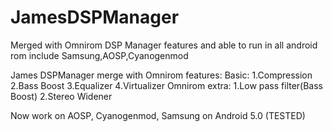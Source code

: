 # JamesDSPManager
Merged with Omnirom DSP Manager features and able to run in all android rom include Samsung,AOSP,Cyanogenmod

James DSPManager merge with Omnirom features: 
Basic: 
1.Compression 
2.Bass Boost
3.Equalizer
4.Virtualizer
Omnirom extra:
1.Low pass filter(Bass Boost)
2.Stereo Widener

Now work on AOSP, Cyanogenmod, Samsung on Android 5.0 (TESTED)
